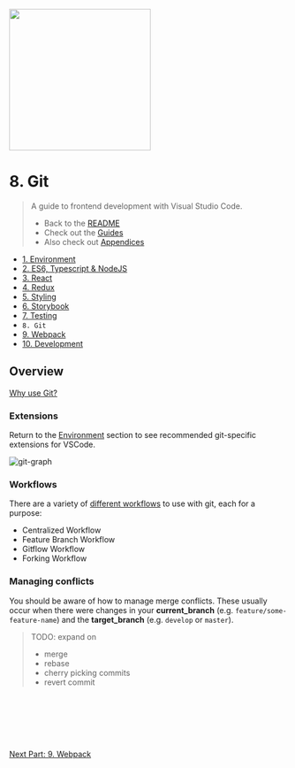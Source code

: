 <img
style="height: 256px"
height="256"
src="https://git-scm.com/images/logos/downloads/Git-Icon-1788C.png"
/>

# 8. Git

> A guide to frontend development with Visual Studio Code.
>
> - Back to the [README](../../README.md)
> - Check out the [Guides](./guides/CryptoCharts.md)
> - Also check out [Appendices](./appendix/CodingStandards.md)

- [1. Environment](./1-Environment.md)
- [2. ES6, Typescript & NodeJS](./2-Javascript.md)
- [3. React](./3-React.md)
- [4. Redux](./4-Redux.md)
- [5. Styling](./5-Styling.md)
- [6. Storybook](./6-Storybook.md)
- [7. Testing](./7-Testing.md)
- `8. Git`
- [9. Webpack](./9-Webpack.md)
- [10. Development](./10-Development.md)

## Overview

[Why use Git?](https://www.atlassian.com/git/tutorials/why-git)

### Extensions
Return to the [Environment](./1-Environment.md) section to see recommended git-specific extensions for VSCode.

![git-graph](https://ardalis.com/static/aac4622827ac44710e87e0d26a1df06f/a6d36/image-git-graph.png)

### Workflows

There are a variety of [different workflows](https://www.atlassian.com/git/tutorials/comparing-workflows) to use with git, each for a purpose:

- Centralized Workflow
- Feature Branch Workflow
- Gitflow Workflow
- Forking Workflow

### Managing conflicts

You should be aware of how to manage merge conflicts. These usually occur when there were changes in your **current_branch** (e.g. `feature/some-feature-name`) and the **target_branch** (e.g. `develop` or `master`).

> TODO: expand on
>
> - merge
> - rebase
> - cherry picking commits
> - revert commit

<br />
<br />
<br />
<br />
<br />

[Next Part: 9. Webpack](./9-Webpack.md)

<br />
<br />